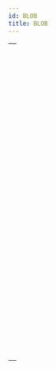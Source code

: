 ```yaml
---
id: BLOB
title: BLOB
---
```



||
|---|
|[<!-- INCLUDE #_command_.BLOB PROPERTIES.Syntax -->](../../commands-legacy/blob-properties.md)<br/>|
|[<!-- INCLUDE #_command_.BLOB size.Syntax -->](../../commands-legacy/blob-size.md)<br/>|
|[<!-- INCLUDE #_command_.BLOB TO DOCUMENT.Syntax -->](../../commands-legacy/blob-to-document.md)<br/>|
|[<!-- INCLUDE #_command_.BLOB to integer.Syntax -->](../../commands-legacy/blob-to-integer.md)<br/>|
|[<!-- INCLUDE #_command_.BLOB to list.Syntax -->](../../commands-legacy/blob-to-list.md)<br/>|
|[<!-- INCLUDE #_command_.BLOB to longint.Syntax -->](../../commands-legacy/blob-to-longint.md)<br/>|
|[<!-- INCLUDE #_command_.BLOB to real.Syntax -->](../../commands-legacy/blob-to-real.md)<br/>|
|[<!-- INCLUDE #_command_.BLOB to text.Syntax -->](../../commands-legacy/blob-to-text.md)<br/>|
|[<!-- INCLUDE #_command_.BLOB TO VARIABLE.Syntax -->](../../commands-legacy/blob-to-variable.md)<br/>|
|[<!-- INCLUDE #_command_.COMPRESS BLOB.Syntax -->](../../commands-legacy/compress-blob.md)<br/>|
|[<!-- INCLUDE #_command_.COPY BLOB.Syntax -->](../../commands-legacy/copy-blob.md)<br/>|
|[<!-- INCLUDE #_command_.DECRYPT BLOB.Syntax -->](../../commands-legacy/decrypt-blob.md)<br/>|
|[<!-- INCLUDE #_command_.DELETE FROM BLOB.Syntax -->](../../commands-legacy/delete-from-blob.md)<br/>|
|[<!-- INCLUDE #_command_.DOCUMENT TO BLOB.Syntax -->](../../commands-legacy/document-to-blob.md)<br/>|
|[<!-- INCLUDE #_command_.ENCRYPT BLOB.Syntax -->](../../commands-legacy/encrypt-blob.md)<br/>|
|[<!-- INCLUDE #_command_.EXPAND BLOB.Syntax -->](../../commands-legacy/expand-blob.md)<br/>|
|[<!-- INCLUDE #_command_.INSERT IN BLOB.Syntax -->](../../commands-legacy/insert-in-blob.md)<br/>|
|[<!-- INCLUDE #_command_.INTEGER TO BLOB.Syntax -->](../../commands-legacy/integer-to-blob.md)<br/>|
|[<!-- INCLUDE #_command_.LIST TO BLOB.Syntax -->](../../commands-legacy/list-to-blob.md)<br/>|
|[<!-- INCLUDE #_command_.LONGINT TO BLOB.Syntax -->](../../commands-legacy/longint-to-blob.md)<br/>|
|[<!-- INCLUDE #_command_.REAL TO BLOB.Syntax -->](../../commands-legacy/real-to-blob.md)<br/>|
|[<!-- INCLUDE #_command_.SET BLOB SIZE.Syntax -->](../../commands-legacy/set-blob-size.md)<br/>|
|[<!-- INCLUDE #_command_.TEXT TO BLOB.Syntax -->](../../commands-legacy/text-to-blob.md)<br/>|
|[<!-- INCLUDE #_command_.VARIABLE TO BLOB.Syntax -->](../../commands-legacy/variable-to-blob.md)<br/>|

